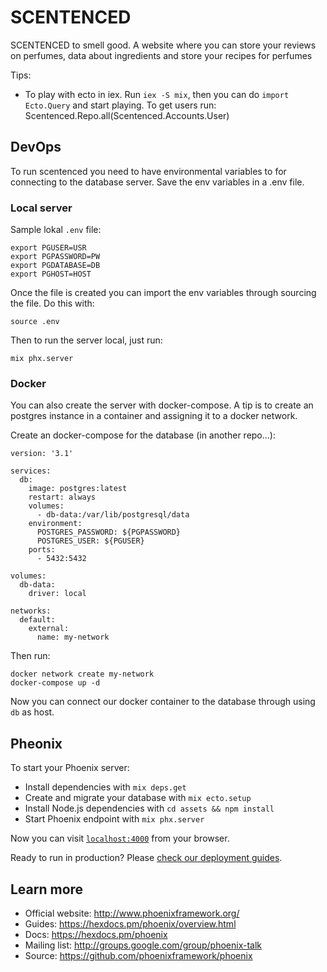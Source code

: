 # SCENTENCED
SCENTENCED to smell good. A website where you can store your reviews on perfumes, data about ingredients and store your recipes for perfumes

Tips:
- To play with ecto in iex. Run `iex -S mix`, then you can do 
  `import Ecto.Query` and start playing. To get users run: Scentenced.Repo.all(Scentenced.Accounts.User)

## DevOps

To run scentenced you need to have environmental variables to for connecting 
to the database server.  Save the env variables in a .env file.

### Local server

Sample lokal `.env` file:

```
export PGUSER=USR
export PGPASSWORD=PW
export PGDATABASE=DB
export PGHOST=HOST
```

Once the file is created you can import the env variables through sourcing
the file. Do this with:

```
source .env
```

Then to run the server local, just run:

```
mix phx.server
```

### Docker

You can also create the server with docker-compose. A tip is to create an 
postgres instance in a container and assigning it to a docker network. 

Create an docker-compose for the database (in another repo...):
```
version: '3.1'

services:
  db:
    image: postgres:latest
    restart: always
    volumes:
      - db-data:/var/lib/postgresql/data
    environment:
      POSTGRES_PASSWORD: ${PGPASSWORD}
      POSTGRES_USER: ${PGUSER}
    ports:
      - 5432:5432

volumes:
  db-data:
    driver: local

networks:
  default:
    external:
      name: my-network

```

Then run: 
```
docker network create my-network
docker-compose up -d
```

Now you can connect our docker container to the database through using `db` as
host.


## Pheonix

To start your Phoenix server:


  * Install dependencies with `mix deps.get`
  * Create and migrate your database with `mix ecto.setup`
  * Install Node.js dependencies with `cd assets && npm install`
  * Start Phoenix endpoint with `mix phx.server`

Now you can visit [`localhost:4000`](http://localhost:4000) from your browser.

Ready to run in production? Please [check our deployment guides](https://hexdocs.pm/phoenix/deployment.html).

## Learn more

  * Official website: http://www.phoenixframework.org/
  * Guides: https://hexdocs.pm/phoenix/overview.html
  * Docs: https://hexdocs.pm/phoenix
  * Mailing list: http://groups.google.com/group/phoenix-talk
  * Source: https://github.com/phoenixframework/phoenix
